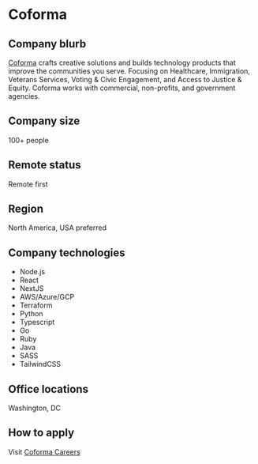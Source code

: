# Coforma

## Company blurb

[Coforma](https://coforma.io) crafts creative solutions and builds technology products that improve the communities you serve. Focusing on Healthcare, Immigration, Veterans Services, Voting & Civic Engagement, and Access to Justice & Equity. Coforma works with commercial, non-profits, and government agencies.

## Company size

100+ people

## Remote status

Remote first

## Region

North America, USA preferred

## Company technologies
   
* Node.js
* React
* NextJS
* AWS/Azure/GCP
* Terraform
* Python
* Typescript
* Go
* Ruby
* Java
* SASS
* TailwindCSS

## Office locations

Washington, DC

## How to apply

Visit [Coforma Careers](https://coforma.io/careers)